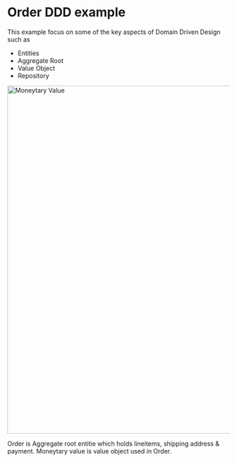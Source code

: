 # Order DDD example

This example focus on some of the key aspects of Domain Driven Design such as
- Entities
- Aggregate Root
- Value Object
- Repository

<img width="787" alt="Moneytary Value" src="https://user-images.githubusercontent.com/23295769/39240813-88af6920-48a2-11e8-97cb-869a221cf18f.png">

Order is Aggregate root entitie which holds lineitems, shipping address & payment. Moneytary value is value object used in Order.


